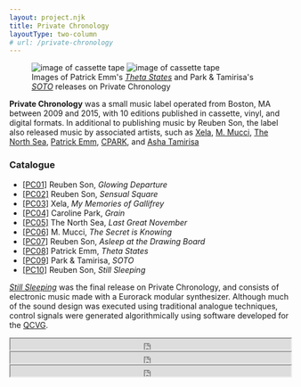 ```yaml
---
layout: project.njk
title: Private Chronology
layoutType: two-column
# url: /private-chronology
---
```

<figure class="figure-medium">
  <img src="https://s3.amazonaws.com/privatechronology/assets/DSCF3880.JPG" alt="image of cassette tape" class="flex-half">
  <img src="https://s3.amazonaws.com/privatechronology/assets/PC09_5.JPG" alt="image of cassette tape" class="flex-half">
  <figcaption>
    Images of Patrick Emm's <a href="/private-chronology/08"><em>Theta States</em></a> and Park &amp; Tamirisa's <a href="/private-chronology/09"><em>SOTO</em></a> releases on Private Chronology
  </figcaption>
</figure>

**Private Chronology** was a small music label operated from Boston, MA between 2009 and 2015, with 10 editions published in cassette, vinyl, and digital formats. In additional to publishing music by Reuben Son, the label also released music by associated artists, such as <a href="https://en.wikipedia.org/wiki/Xela_(musician)">Xela</a>, <a href="https://mmucci.bandcamp.com/">M. Mucci</a>, <a href="https://rubbercitynoise.bandcamp.com/album/grandeur-weakness">The North Sea</a>, <a href="https://patrickemm.bandcamp.com/">Patrick Emm</a>, <a href="https://cpark.bandcamp.com/">CPARK</a>, and <a href="https://ashatamirisa.net/">Asha Tamirisa</a>

<h3>Catalogue</h3>
<ul>
  <li><a href="/private-chronology/01">[PC01]</a> Reuben Son, <em>Glowing Departure</em></li>
  <li><a href="/private-chronology/02">[PC02]</a> Reuben Son, <em>Sensual Square</em></li>
  <li><a href="/private-chronology/03">[PC03]</a> Xela, <em>My Memories of Gallifrey</em></li>
  <li><a href="/private-chronology/04">[PC04]</a> Caroline Park, <em>Grain</em></li>
  <li><a href="/private-chronology/05">[PC05]</a> The North Sea, <em>Last Great November</em></li>
  <li><a href="/private-chronology/06">[PC06]</a> M. Mucci, <em>The Secret is Knowing</em></li>
  <li><a href="/private-chronology/07">[PC07]</a> Reuben Son, <em>Asleep at the Drawing Board</em></li>
  <li><a href="/private-chronology/08">[PC08]</a> Patrick Emm, <em>Theta States</em></li>
  <li><a href="/private-chronology/09">[PC09]</a> Park &amp; Tamirisa, <em>SOTO</em></li>
  <li><a href="/private-chronology/10">[PC10]</a> Reuben Son, <em>Still Sleeping</em></li>
</ul>

<p><a href="/private-chronology/10"><em>Still Sleeping</em></a> was the final release on Private Chronology, and consists of electronic music made with a Eurorack modular synthesizer. Although much of the sound design was executed using traditional analogue techniques, control signals were generated algorithmically using software developed for the <a href="/private-chronology/qcvg">QCVG</a>.</p>
<div class="soundcloud-embed">
  <iframe src="https://w.soundcloud.com/player/?url=https%3A//api.soundcloud.com/tracks/195872118&amp;color=666666&amp;show_artwork=false&amp;auto_play=false&amp;hide_related=false&amp;visual=false&amp;show_user=false&amp;show_reposts=false" scrolling="auto" width="100%" height="20px">
  </iframe>
</div>
<div class="soundcloud-embed">
  <iframe src="https://w.soundcloud.com/player/?url=https%3A//api.soundcloud.com/tracks/195872114&amp;color=666666&amp;show_artwork=false&amp;auto_play=false&amp;hide_related=false&amp;visual=false&amp;show_user=false&amp;show_reposts=false" scrolling="auto" width="100%" height="20px"></iframe></div>
  <div class="soundcloud-embed">
  <iframe src="https://w.soundcloud.com/player/?url=https%3A//api.soundcloud.com/tracks/195872108&amp;color=666666&amp;show_artwork=false&amp;auto_play=false&amp;hide_related=false&amp;visual=false&amp;show_user=false&amp;show_reposts=false" scrolling="auto" width="100%" height="20px"></iframe>
</div>